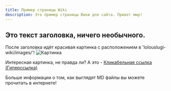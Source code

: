 ```yaml
---
title: Пример страницы Wiki
description: Это пример страницы Вики для сайта. Привет мир!
---
```


## Это текст заголовка, ничего необычного.

После заголовка идёт красивая картинка с расположением в 'lolouslugi-wiki/images/'!
![Картинка](/pictures/Lololoshka2023.png)

Интересная картинка, не правда ли?
А это - [Кликабельная ссылка (Гиперссылка)](https://d52.io)

Больше информации о том, как выглядят MD файлы вы можете прочитать в интернете!
